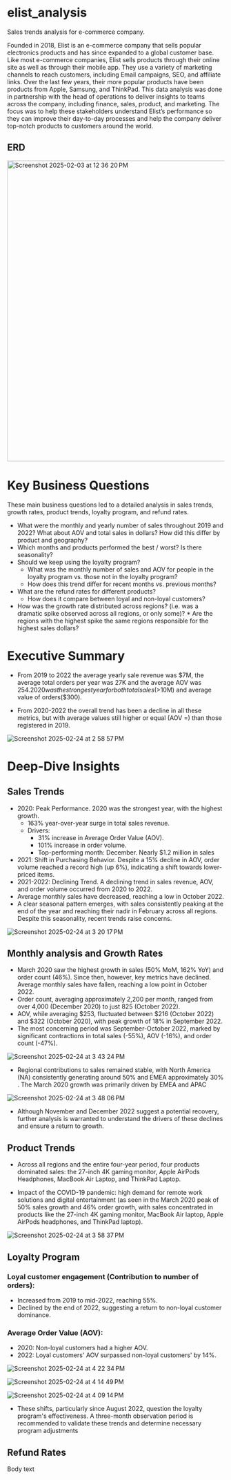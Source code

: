 # elist_analysis
Sales trends analysis for e-commerce company.

Founded in 2018, Elist is an e-commerce company that sells popular electronics products and has since expanded to a global customer base. Like most e-commerce companies, Elist sells products through their online site as well as through their mobile app. They use a variety of marketing channels to reach customers, including Email campaigns, SEO, and affiliate links. Over the last few years, their more popular products have been products from Apple, Samsung, and ThinkPad. 
This data analysis was done in partnership with the head of operations to deliver insights to teams across the company, including finance, sales, product, and marketing. The focus was to help these stakeholders understand Elist’s performance so they can improve their day-to-day processes and help the company deliver top-notch products to customers around the world.

## ERD
<img width="697" alt="Screenshot 2025-02-03 at 12 36 20 PM" src="https://github.com/user-attachments/assets/4e7cdfbe-6919-4c3e-838e-0b31abb9b6bb" />

# Key Business Questions

These main business questions led to a detailed analysis in sales trends, growth rates, product trends, loyalty program, and refund rates. 

* What were the monthly and yearly number of sales throughout 2019 and 2022? What about AOV and total sales in dollars? How did this differ by product and geography?
* Which months and products performed the best / worst? Is there seasonality?
* Should we keep using the loyalty program?
    * What was the monthly number of sales and AOV for people in the loyalty program vs. those not in the loyalty program?
    * How does this trend differ for recent months vs. previous months?
* What are the refund rates for different products?
    * How does it compare between loyal and non-loyal customers?
* How was the growth rate distributed across regions? (i.e. was a dramatic spike observed across all regions, or only some)?
	  * Are the regions with the highest spike the same regions responsible for the highest sales dollars?
  
# Executive Summary

* From 2019 to 2022 the average yearly sale revenue was $7M, the average total orders per year was 27K and the average AOV was $254. 2020 was the strongest year for both total sales (>$10M) and average value of orders($300). 

* From 2020-2022 the overall trend has been a decline in all these metrics, but with average values still higher or equal (AOV =) than those registered in 2019. 

![Screenshot 2025-02-24 at 2 58 57 PM](https://github.com/user-attachments/assets/8bfd1707-65c3-4c27-9bcf-665034f871d3)

  
# Deep-Dive Insights
## Sales Trends

* 2020: Peak Performance. 2020 was the strongest year, with the highest growth.
	* 163% year-over-year surge in total sales revenue.
	* Drivers:
		* 31% increase in Average Order Value (AOV).
		* 101% increase in order volume.
    	* Top-performing month: December. Nearly $1.2 million in sales
* 2021: Shift in Purchasing Behavior. Despite a 15% decline in AOV, order volume reached a record high (up 6%), indicating a shift towards lower-priced items.
* 2021-2022: Declining Trend. A declining trend in sales revenue, AOV, and order volume occurred from 2020 to 2022.
* Average monthly sales have decreased, reaching a low in October 2022.
* A clear seasonal pattern emerges, with sales consistently peaking at the end of the year and reaching their nadir in February across all regions. Despite this seasonality, recent trends raise concerns.

![Screenshot 2025-02-24 at 3 20 17 PM](https://github.com/user-attachments/assets/86f7d712-e6f4-4ec7-9f37-56cb185364d7)

## Monthly analysis and Growth Rates

* March 2020 saw the highest growth in sales (50% MoM, 162% YoY) and order count (46%). Since then, however, key metrics have declined. Average monthly sales have fallen, reaching a low point in October 2022.
* Order count, averaging approximately 2,200 per month, ranged from over 4,000 (December 2020) to just 825 (October 2022).
* AOV, while averaging $253, fluctuated between $216 (October 2022) and $322 (October 2020), with peak growth of 18% in September 2022.
* The most concerning period was September-October 2022, marked by significant contractions in total sales (-55%), AOV (-16%), and order count (-47%).

![Screenshot 2025-02-24 at 3 43 24 PM](https://github.com/user-attachments/assets/1a48ede2-abf8-4b5d-9cbf-9914d62bf4d7)

* Regional contributions to sales remained stable, with North America (NA) consistently generating around 50% and EMEA approximately 30% . The March 2020 growth was primarily driven by EMEA and APAC
  
![Screenshot 2025-02-24 at 3 48 06 PM](https://github.com/user-attachments/assets/4c1b6bbe-9df9-4209-9b9c-a724838572dd)

* Although November and December 2022 suggest a potential recovery, further analysis is warranted to understand the drivers of these declines and ensure a return to growth.

## Product Trends

* Across all regions and the entire four-year period, four products dominated sales: the 27-inch 4K gaming monitor, Apple AirPods Headphones, MacBook Air Laptop, and ThinkPad Laptop.  

* Impact of the COVID-19 pandemic: high demand for remote work solutions and digital entertainment (as seen in the March 2020 peak of 50% sales growth and 46% order growth, with sales concentrated in products like the 27-inch 4K gaming monitor, MacBook Air laptop, Apple AirPods headphones, and ThinkPad laptop). 

![Screenshot 2025-02-24 at 3 58 37 PM](https://github.com/user-attachments/assets/9e0268f8-8017-4519-b8fb-74704fac85ef)


## Loyalty Program

### Loyal customer engagement (Contribution to number of orders):
* Increased from 2019 to mid-2022, reaching 55%.
* Declined by the end of 2022, suggesting a return to non-loyal customer dominance.

### Average Order Value (AOV):
* 2020: Non-loyal customers had a higher AOV.
* 2022: Loyal customers' AOV surpassed non-loyal customers' by 14%.

![Screenshot 2025-02-24 at 4 22 34 PM](https://github.com/user-attachments/assets/8c4451c4-62ec-4f3b-8828-5b691e8ea9d1)

![Screenshot 2025-02-24 at 4 14 49 PM](https://github.com/user-attachments/assets/bd88a249-28ac-407c-af0b-8d4700f26d36)  

![Screenshot 2025-02-24 at 4 09 14 PM](https://github.com/user-attachments/assets/29cbda41-19c5-4f82-999a-5c3ce78e6b86)
* These shifts, particularly since August 2022, question the loyalty program's effectiveness. A three-month observation period is recommended to validate these trends and determine necessary program adjustments
  
## Refund Rates
Body text

